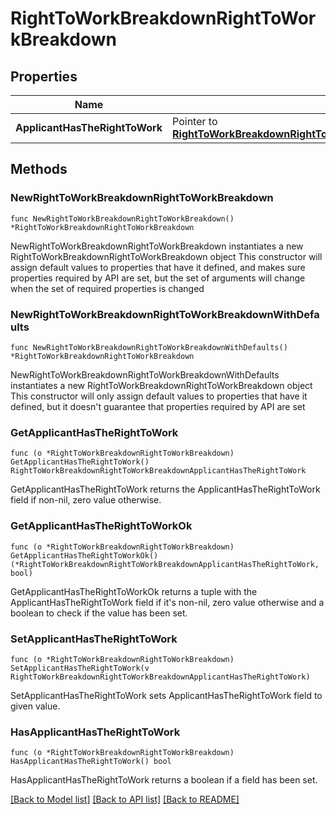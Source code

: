 # RightToWorkBreakdownRightToWorkBreakdown

## Properties

Name | Type | Description | Notes
------------ | ------------- | ------------- | -------------
**ApplicantHasTheRightToWork** | Pointer to [**RightToWorkBreakdownRightToWorkBreakdownApplicantHasTheRightToWork**](RightToWorkBreakdownRightToWorkBreakdownApplicantHasTheRightToWork.md) |  | [optional] 

## Methods

### NewRightToWorkBreakdownRightToWorkBreakdown

`func NewRightToWorkBreakdownRightToWorkBreakdown() *RightToWorkBreakdownRightToWorkBreakdown`

NewRightToWorkBreakdownRightToWorkBreakdown instantiates a new RightToWorkBreakdownRightToWorkBreakdown object
This constructor will assign default values to properties that have it defined,
and makes sure properties required by API are set, but the set of arguments
will change when the set of required properties is changed

### NewRightToWorkBreakdownRightToWorkBreakdownWithDefaults

`func NewRightToWorkBreakdownRightToWorkBreakdownWithDefaults() *RightToWorkBreakdownRightToWorkBreakdown`

NewRightToWorkBreakdownRightToWorkBreakdownWithDefaults instantiates a new RightToWorkBreakdownRightToWorkBreakdown object
This constructor will only assign default values to properties that have it defined,
but it doesn't guarantee that properties required by API are set

### GetApplicantHasTheRightToWork

`func (o *RightToWorkBreakdownRightToWorkBreakdown) GetApplicantHasTheRightToWork() RightToWorkBreakdownRightToWorkBreakdownApplicantHasTheRightToWork`

GetApplicantHasTheRightToWork returns the ApplicantHasTheRightToWork field if non-nil, zero value otherwise.

### GetApplicantHasTheRightToWorkOk

`func (o *RightToWorkBreakdownRightToWorkBreakdown) GetApplicantHasTheRightToWorkOk() (*RightToWorkBreakdownRightToWorkBreakdownApplicantHasTheRightToWork, bool)`

GetApplicantHasTheRightToWorkOk returns a tuple with the ApplicantHasTheRightToWork field if it's non-nil, zero value otherwise
and a boolean to check if the value has been set.

### SetApplicantHasTheRightToWork

`func (o *RightToWorkBreakdownRightToWorkBreakdown) SetApplicantHasTheRightToWork(v RightToWorkBreakdownRightToWorkBreakdownApplicantHasTheRightToWork)`

SetApplicantHasTheRightToWork sets ApplicantHasTheRightToWork field to given value.

### HasApplicantHasTheRightToWork

`func (o *RightToWorkBreakdownRightToWorkBreakdown) HasApplicantHasTheRightToWork() bool`

HasApplicantHasTheRightToWork returns a boolean if a field has been set.


[[Back to Model list]](../README.md#documentation-for-models) [[Back to API list]](../README.md#documentation-for-api-endpoints) [[Back to README]](../README.md)


